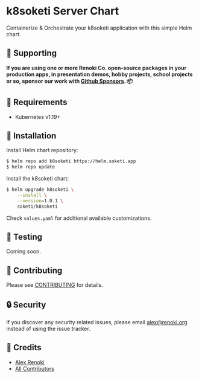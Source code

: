 k8soketi Server Chart
===================

Containerize & Orchestrate your k8soketi application with this simple Helm chart.

## 🤝 Supporting

**If you are using one or more Renoki Co. open-source packages in your production apps, in presentation demos, hobby projects, school projects or so, sponsor our work with [Github Sponsors](https://github.com/sponsors/rennokki). 📦**

## 🛑 Requirements

- Kubernetes v1.19+

## 🚀 Installation

Install Helm chart repository:

```bash
$ helm repo add k8soketi https://helm.soketi.app
$ helm repo update
```

Install the k8soketi chart:

```bash
$ helm upgrade k8soketi \
    --install \
    --version=1.0.1 \
    soketi/k8soketi
```

Check `values.yaml` for additional available customizations.

## 🐛 Testing

Coming soon.

## 🤝 Contributing

Please see [CONTRIBUTING](../../CONTRIBUTING.md) for details.

## 🔒  Security

If you discover any security related issues, please email alex@renoki.org instead of using the issue tracker.

## 🎉 Credits

- [Alex Renoki](https://github.com/rennokki)
- [All Contributors](../../../../contributors)
